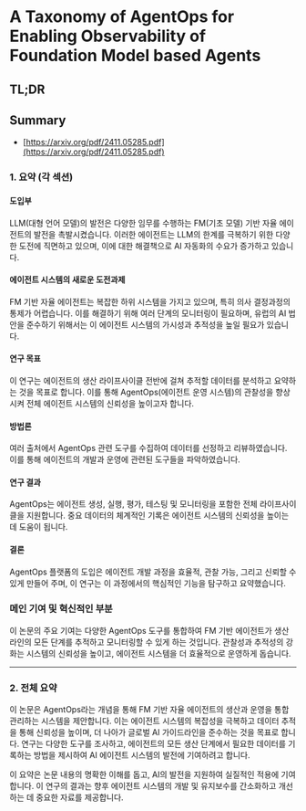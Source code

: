 # A Taxonomy of AgentOps for Enabling Observability of Foundation Model based Agents
## TL;DR
## Summary
- [https://arxiv.org/pdf/2411.05285.pdf](https://arxiv.org/pdf/2411.05285.pdf)

### 1. 요약 (각 섹션)

#### 도입부
LLM(대형 언어 모델)의 발전은 다양한 임무를 수행하는 FM(기초 모델) 기반 자율 에이전트의 발전을 촉발시켰습니다. 이러한 에이전트는 LLM의 한계를 극복하기 위한 다양한 도전에 직면하고 있으며, 이에 대한 해결책으로 AI 자동화의 수요가 증가하고 있습니다.

#### 에이전트 시스템의 새로운 도전과제
FM 기반 자율 에이전트는 복잡한 하위 시스템을 가지고 있으며, 특히 의사 결정과정의 통제가 어렵습니다. 이를 해결하기 위해 여러 단계의 모니터링이 필요하며, 유럽의 AI 법안을 준수하기 위해서는 이 에이전트 시스템의 가시성과 추적성을 높일 필요가 있습니다.

#### 연구 목표
이 연구는 에이전트의 생산 라이프사이클 전반에 걸쳐 추적할 데이터를 분석하고 요약하는 것을 목표로 합니다. 이를 통해 AgentOps(에이전트 운영 시스템)의 관찰성을 향상시켜 전체 에이전트 시스템의 신뢰성을 높이고자 합니다.

#### 방법론
여러 출처에서 AgentOps 관련 도구를 수집하여 데이터를 선정하고 리뷰하였습니다. 이를 통해 에이전트의 개발과 운영에 관련된 도구들을 파악하였습니다.

#### 연구 결과
AgentOps는 에이전트 생성, 실행, 평가, 테스팅 및 모니터링을 포함한 전체 라이프사이클을 지원합니다. 중요 데이터의 체계적인 기록은 에이전트 시스템의 신뢰성을 높이는 데 도움이 됩니다.

#### 결론
AgentOps 플랫폼의 도입은 에이전트 개발 과정을 효율적, 관찰 가능, 그리고 신뢰할 수 있게 만들어 주며, 이 연구는 이 과정에서의 핵심적인 기능을 탐구하고 요약했습니다.

### 메인 기여 및 혁신적인 부분
이 논문의 주요 기여는 다양한 AgentOps 도구를 통합하여 FM 기반 에이전트가 생산 라인의 모든 단계를 추적하고 모니터링할 수 있게 하는 것입니다. 관찰성과 추적성의 강화는 시스템의 신뢰성을 높이고, 에이전트 시스템을 더 효율적으로 운영하게 돕습니다.

---

### 2. 전체 요약
이 논문은 AgentOps라는 개념을 통해 FM 기반 자율 에이전트의 생산과 운영을 통합 관리하는 시스템을 제안합니다. 이는 에이전트 시스템의 복잡성을 극복하고 데이터 추적을 통해 신뢰성을 높이며, 더 나아가 글로벌 AI 가이드라인을 준수하는 것을 목표로 합니다. 연구는 다양한 도구를 조사하고, 에이전트의 모든 생산 단계에서 필요한 데이터를 기록하는 방법을 제시하여 AI 에이전트 시스템의 발전에 기여하려고 합니다.

이 요약은 논문 내용의 명확한 이해를 돕고, AI의 발전을 지원하여 실질적인 적용에 기여합니다. 이 연구의 결과는 향후 에이전트 시스템의 개발 및 유지보수를 간소화하고 개선하는 데 중요한 자료를 제공합니다.